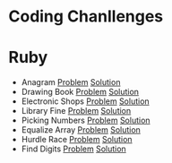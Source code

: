 # Coding Chanllenges

# Ruby
- Anagram
[Problem](https://www.hackerrank.com/challenges/anagram/problem?h_r=internal-search)
[Solution](https://github.com/epinczinger/coding-challenges/blob/development/ruby/anagram.rb)
- Drawing Book
[Problem](https://www.hackerrank.com/challenges/drawing-book/problem)
[Solution](https://github.com/epinczinger/coding-challenges/blob/development/ruby/drawing-book.rb)
- Electronic Shops
[Problem](https://www.hackerrank.com/challenges/electronics-shop/problem)
[Solution](https://github.com/epinczinger/coding-challenges/blob/development/ruby/electronic-shops.rb)
- Library Fine
[Problem](https://www.hackerrank.com/challenges/library-fine/problem?h_r=internal-search)
[Solution](https://github.com/epinczinger/coding-challenges/blob/development/ruby/library-fine.rb)
- Picking Numbers
[Problem](https://www.hackerrank.com/challenges/picking-numbers/problem)
[Solution](https://github.com/epinczinger/coding-challenges/blob/development/ruby/picking-numbers.rb)
- Equalize Array
[Problem](https://www.hackerrank.com/challenges/equality-in-a-array/problem?h_r=internal-search)
[Solution](https://github.com/epinczinger/coding-challenges/blob/development/ruby/equalize-array.rb)
- Hurdle Race
[Problem](https://www.hackerrank.com/challenges/the-hurdle-race/problem)
[Solution](https://github.com/epinczinger/coding-challenges/blob/development/ruby/hurdle-race.rb)
- Find Digits
[Problem](https://www.hackerrank.com/challenges/find-digits/problem?h_r=internal-search)
[Solution](https://github.com/epinczinger/coding-challenges/blob/development/ruby/find-digits.rb)
